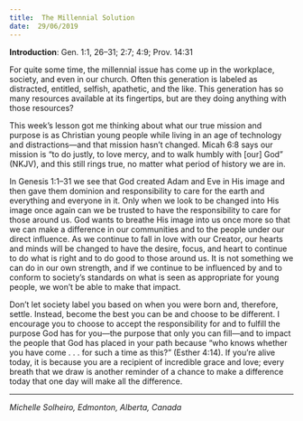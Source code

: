 ```yaml
---
title:  The Millennial Solution
date:  29/06/2019
---
```


**Introduction**: Gen. 1:1, 26–31; 2:7; 4:9; Prov. 14:31

For quite some time, the millennial issue has come up in the workplace, society, and even in our church. Often this generation is labeled as distracted, entitled, selfish, apathetic, and the like. This generation has so many resources available at its fingertips, but are they doing anything with those resources?

This week’s lesson got me thinking about what our true mission and purpose is as Christian young people while living in an age of technology and distractions—and that mission hasn’t changed. Micah 6:8 says our mission is “to do justly, to love mercy, and to walk humbly with [our] God” (NKJV), and this still rings true, no matter what period of history we are in.

In Genesis 1:1–31 we see that God created Adam and Eve in His image and then gave them dominion and responsibility to care for the earth and everything and everyone in it. Only when we look to be changed into His image once again can we be trusted to have the responsibility to care for those around us. God wants to breathe His image into us once more so that we can make a difference in our communities and to the people under our direct influence. As we continue to fall in love with our Creator, our hearts and minds will be changed to have the desire, focus, and heart to continue to do what is right and to do good to those around us. It is not something we can do in our own strength, and if we continue to be influenced by and to conform to society’s standards on what is seen as appropriate for young people, we won’t be able to make that impact.

Don’t let society label you based on when you were born and, therefore, settle. Instead, become the best you can be and choose to be different. I encourage you to choose to accept the responsibility for and to fulfill the purpose God has for you—the purpose that only you can fill—and to impact the people that God has placed in your path because “who knows whether you have come . . . for such a time as this?” (Esther 4:14). If you’re alive today, it is because you are a recipient of incredible grace and love; every breath that we draw is another reminder of a chance to make a difference today that one day will make all the difference.

---

_Michelle Solheiro, Edmonton, Alberta, Canada_